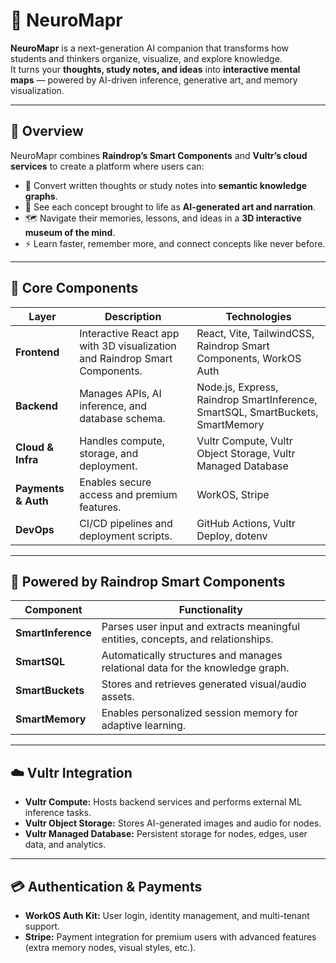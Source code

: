 # 🧠 NeuroMapr

**NeuroMapr** is a next-generation AI companion that transforms how students and thinkers organize, visualize, and explore knowledge.  
It turns your **thoughts, study notes, and ideas** into **interactive mental maps** — powered by AI-driven inference, generative art, and memory visualization.

---

## 🚀 Overview

NeuroMapr combines **Raindrop’s Smart Components** and **Vultr’s cloud services** to create a platform where users can:

- 🧠 Convert written thoughts or study notes into **semantic knowledge graphs**.
- 🎨 See each concept brought to life as **AI-generated art and narration**.
- 🗺️ Navigate their memories, lessons, and ideas in a **3D interactive museum of the mind**.
- ⚡ Learn faster, remember more, and connect concepts like never before.

---

## 🧩 Core Components

| Layer               | Description                                                                | Technologies                                                                   |
| ------------------- | -------------------------------------------------------------------------- | ------------------------------------------------------------------------------ |
| **Frontend**        | Interactive React app with 3D visualization and Raindrop Smart Components. | React, Vite, TailwindCSS, Raindrop Smart Components, WorkOS Auth               |
| **Backend**         | Manages APIs, AI inference, and database schema.                           | Node.js, Express, Raindrop SmartInference, SmartSQL, SmartBuckets, SmartMemory |
| **Cloud & Infra**   | Handles compute, storage, and deployment.                                  | Vultr Compute, Vultr Object Storage, Vultr Managed Database                    |
| **Payments & Auth** | Enables secure access and premium features.                                | WorkOS, Stripe                                                                 |
| **DevOps**          | CI/CD pipelines and deployment scripts.                                    | GitHub Actions, Vultr Deploy, dotenv                                           |

---

## 🧠 Powered by Raindrop Smart Components

| Component          | Functionality                                                                    |
| ------------------ | -------------------------------------------------------------------------------- |
| **SmartInference** | Parses user input and extracts meaningful entities, concepts, and relationships. |
| **SmartSQL**       | Automatically structures and manages relational data for the knowledge graph.    |
| **SmartBuckets**   | Stores and retrieves generated visual/audio assets.                              |
| **SmartMemory**    | Enables personalized session memory for adaptive learning.                       |

---

## ☁️ Vultr Integration

- **Vultr Compute:** Hosts backend services and performs external ML inference tasks.
- **Vultr Object Storage:** Stores AI-generated images and audio for nodes.
- **Vultr Managed Database:** Persistent storage for nodes, edges, user data, and analytics.

---

## 💳 Authentication & Payments

- **WorkOS Auth Kit:** User login, identity management, and multi-tenant support.
- **Stripe:** Payment integration for premium users with advanced features (extra memory nodes, visual styles, etc.).
